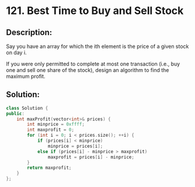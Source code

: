 # 121. Best Time to Buy and Sell Stock

## Description:

Say you have an array for which the ith element is the price of a given stock on day i.

If you were only permitted to complete at most one transaction (i.e., buy one and sell one share of the stock), design an algorithm to find the maximum profit.

## Solution:

```c++
class Solution {
public:
    int maxProfit(vector<int>& prices) {
        int minprice = 0xffff;
        int maxprofit = 0;
        for (int i = 0; i < prices.size(); ++i) {
            if (prices[i] < minprice)
                minprice = prices[i];
            else if (prices[i] - minprice > maxprofit)
                maxprofit = prices[i] - minprice;
        }
        return maxprofit;
    }
};
```

<!-- remark：

-  -->
